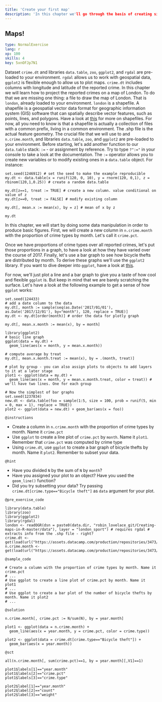```yaml
---
title: 'Create your first map'
description: 'In this chapter we'll go through the basis of creating simple maps.'
---
```


## Maps!

```yaml
type: NormalExercise 
lang: r
xp: 100 
skills: 4
key: 5xnOFJp7N1   
```

Dataset `crime.dt` and libraries `data.table`, `zoo`, `ggplot2`, and `rgdal` are pre-loaded to your environment. `rgdal` allows us to work with geospatial data, `ggplot2` is flexible enough to allow us to plot maps. `crime.dt` includes columns with longitude and latitude of the reported crime. In this chapter we will learn how to project the reported crimes on a map of London. To do that we are missing one thing: a file to draw the map of London. That is `london`, already loaded to your environment. `london` is a shapefile. A shapefile is a geospatial vector data format for geographic information system (GIS) software that can spatially describe vector features, such as points, lines, and polygons. Have a look at [this](https://en.wikipedia.org/wiki/Shapefile) for more on shapefiles. For now, all you need to know is that a shapefile is actually a collection of files with a common prefix, living in a common environment. The .shp file is the actual feature geometry.     The crucial file that we will use to   and `n.crime.month`, and libraries `data.table`, `zoo`, and `ggplot2` are pre-loaded to your environment. Before starting, let's add another function to our `data.table` stack: `:=` - or assignment by reference. Try to type `?":="` in your console to take a look at the documentation. The `:=` operator allows you to create new variables or to modify existing ones in a `data.table` object. For instance:

```{r}
set.seed(1246912) # set the seed to make the example reproducible
my.dt <- data.table(x = runif(120, 0, 10), y = rnorm(120, 0,1), z = rbinom(120,1,0.25)) # create a random data.table

my.dt[z==1, treat := TRUE] # create a new column. value conditional on value of z
my.dt[z==0, treat := FALSE] # modify existing column

my.dt[, mean.x := mean(x), by = z] # mean of x by z

my.dt
```

In this chapter, we will start by doing some data manipulation in order to produce basic figures. First, we will create a new column in `n.crime.month` with the proportion of crime types by month. Let's call it `crime.pct`.

Once we have proportions of crime types over all reported crimes, let's put those proportions in a graph, to have a look at how they have varied over the course of 2017. Finally, let's use a bar graph to see how bicycle thefts are distributed by month. To derive these graphs we'll use the `ggplot2` library. If you want to dive deeper into `ggplot`, have a look at [this](http://r-statistics.co/Complete-Ggplot2-Tutorial-Part1-With-R-Code.html).

For now, we'll just plot a line and a bar graph to give you a taste of how cool and flexible `ggplot` is. But keep in mind that we are barely scratching the surface. Let's have a look at the following example to get a sense of how `ggplot` works:

```{r}
set.seed(124433)
# add a date column to the data
my.dt[, month := sample(seq(as.Date('2017/01/01'), as.Date('2017/12/01'), by="month"), 120, replace = TRUE)]
my.dt <- my.dt[order(month)] # order the data for plotly graph

my.dt[, mean.x.month := mean(x), by = month]

library(ggplot2)
# basic line graph
ggplot(data = my.dt) +
  geom_line(aes(x = month, y = mean.x.month))

# compute average by treat
my.dt[, mean.x.month.treat := mean(x), by = .(month, treat)]

# plot by group - you can also assign plots to objects to add layers to it at a later stage
plot1 <- ggplot(data = my.dt) +
  geom_line(aes(x = month, y = mean.x.month.treat, color = treat)) # we'll have two lines. One for each group

# Now the simplest of bar graphs
set.seed(1237834)
new.dt <- data.table(foo = sample(1:5, size = 100, prob = runif(5, min = 0, max = 1), replace = TRUE))
plot2 <- ggplot(data = new.dt) + geom_bar(aes(x = foo))
```


`@instructions`
- Create a column in `n.crime.month` with the proportion of crime types by month. Name it `crime.pct`
- Use `ggplot` to create a line plot of `crime.pct` by `month`. Name it `plot1`. Remember that `crime.pct` was computed by crime type
- Using `crime.dt`, use `ggplot` to create a bar graph of bicycle thefts by month. Name it `plot2`. Remember to subset your data.

`@hint`
- Have you divided `N` by the sum of `N` by `month`?
- Have you assigned your plot to an object? Have you used the `geom_line()` function?
- Did you try subsetting your data? Try passing `crime.dt[crime.type=="Bicycle theft"]` as `data` argument for your plot.

`@pre_exercise_code`

```{r}
library(data.table)
library(zoo)
library(ggplot2)
library(rgdal)
london <- readOGR(dsn = paste0(data.dir, "robin_lovelace_git/Creating-maps-in-R-master/data"), layer = "london_sport") # requires rgdal # extracts info from the .shp file - right?
crime.dt <- get(load(url("https://assets.datacamp.com/production/repositories/3473/datasets/f419d934cee09d6d378e34767c8e93c0961563a4/crime_dt_wide_1.rda")))
n.crime.month <- get(load(url("https://assets.datacamp.com/production/repositories/3473/datasets/a74a89c152247ab14d23fb87d255f0b022542c59/n_crime_month.rda")))
```


`@sample_code`

```{r}
# Create a column with the proportion of crime types by month. Name it crime.pct
# ...
# Use ggplot to create a line plot of crime.pct by month. Name it plot1
# ...
# Use ggplot to create a bar plot of the number of bicycle thefts by month. Name it plot2
# ...
```


`@solution`

```{r}
n.crime.month[, crime.pct := N/sum(N), by = year.month]

plot1 <- ggplot(data = n.crime.month) +
  geom_line(aes(x = year.month, y = crime.pct, color = crime.type))

plot2 <- ggplot(data = crime.dt[crime.type=="Bicycle theft"]) +
  geom_bar(aes(x = year.month))
```


`@sct`

```{r}
all(n.crime.month[, sum(crime.pct)==1, by = year.month][,V1]==1)

plot1$labels[1]=="year.month"
plot1$labels[2]=="crime.pct"
plot1$labels[3]=="crime.type"

plot2$label[1]=="year.month"
plot2$label[2]=="count"
plot2$label[3]=="weight"
```


